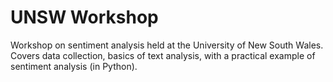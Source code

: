 # UNSW Workshop

Workshop on sentiment analysis held at the University of New South Wales. Covers data collection, basics of text analysis, with a practical example of sentiment analysis (in Python).